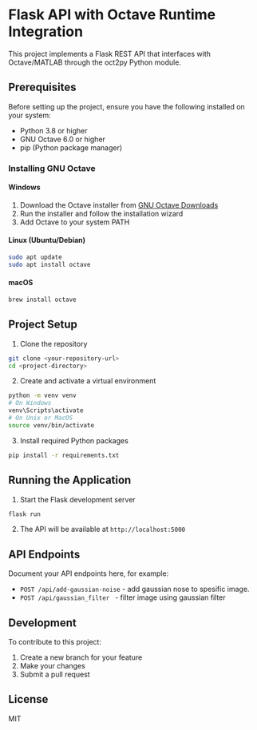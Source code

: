 # Flask API with Octave Runtime Integration

This project implements a Flask REST API that interfaces with Octave/MATLAB through the oct2py Python module.

## Prerequisites

Before setting up the project, ensure you have the following installed on your system:

- Python 3.8 or higher
- GNU Octave 6.0 or higher
- pip (Python package manager)

### Installing GNU Octave

#### Windows
1. Download the Octave installer from [GNU Octave Downloads](https://octave.org/download)
2. Run the installer and follow the installation wizard
3. Add Octave to your system PATH

#### Linux (Ubuntu/Debian)
```bash
sudo apt update
sudo apt install octave
```

#### macOS
```bash
brew install octave
```

## Project Setup

1. Clone the repository
```bash
git clone <your-repository-url>
cd <project-directory>
```

2. Create and activate a virtual environment
```bash
python -m venv venv
# On Windows
venv\Scripts\activate
# On Unix or MacOS
source venv/bin/activate
```

3. Install required Python packages
```bash
pip install -r requirements.txt
```

## Running the Application

1. Start the Flask development server
```bash
flask run
```

2. The API will be available at `http://localhost:5000`

## API Endpoints

Document your API endpoints here, for example:

- `POST /api/add-gaussian-noise` - add gaussian nose to spesific image.
- `POST /api/gaussian_filter ` - filter image using gaussian filter


## Development

To contribute to this project:

1. Create a new branch for your feature
2. Make your changes
3. Submit a pull request

## License

MIT
